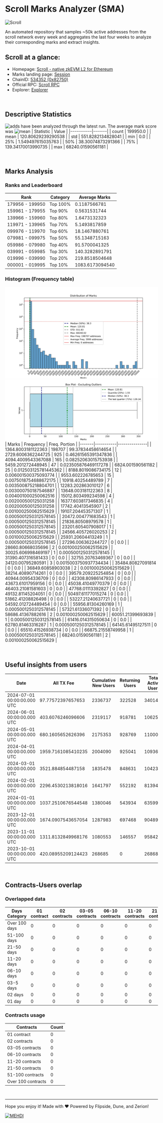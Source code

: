 # Scroll Marks Analyzer (SMA)

![Scroll](https://chain-icons.s3.amazonaws.com/scroll.png)

An automated repository that samples ~50k active addresses from the scroll network every week and aggregates the last four weeks to analyze their corresponding marks and extract insights.

## Scroll at a glance:

* Homepage: [Scroll - native zkEVM L2 for Ethereum](https://scroll.io/)
* Marks landing page: [Session](https://scroll.io/sessions)
* ChainID: [534352 (0x82750)](https://chainlist.org/?search=scroll)
* Official RPC: [Scroll RPC](https://rpc.scroll.io)
* Explorer: [Explorer](https://scrollscan.com)

<br>

## Descriptive Statistics
![adds](https://img.shields.io/badge/199950-addresses-yellow) have been analyzed through the latest run.
The average mark score was ![mean](https://img.shields.io/badge/~-120-yellow)
| Statistic | Value |
|-----------|-------|
| count | 199950.0 |
| mean | 120.80629239290538 |
| std | 551.8282134828041 |
| min | 0.0 |
| 25% | 1.549497615035763 |
| 50% | 38.30074873291366 |
| 75% | 139.34170013990735 |
| max | 68240.01590561181 |


<br>

## Marks Analysis
### Ranks and Leaderboard
| Rank | Category | Average Marks |
|------|----------|---------------|
| 179956 - 199950 | Top 100% | 0.1187566781 |
| 159961 - 179955 | Top 90% | 0.5631531744 |
| 139966 - 159960 | Top 80% | 1.6473132323 |
| 119971 - 139965 | Top 70% | 5.1493817859 |
| 099976 - 119970 | Top 60% | 18.1467880761 |
| 079981 - 099975 | Top 50% | 55.1348715163 |
| 059986 - 079980 | Top 40% | 91.5700041325 |
| 039991 - 059985 | Top 30% | 140.3282891791 |
| 019996 - 039990 | Top 20% | 219.8518504648 |
| 000001 - 019995 | Top 10% | 1083.6173094540 |


### Histogram (Frequency table)
![histogram](./assets/Histogram.jpeg)
![histogram](./assets/Box.jpeg)
| Marks | Frequency | Freq. Portion |
|-------|-----------|---------------|
| 1364.8003181122363 | 198707 | 99.37834458614654 |
| 2729.6006362244725 | 925 | 0.46261565391347836 |
| 4094.4009543367088 | 165 | 0.08252063015753938 |
| 5459.201272448945 | 47 | 0.023505876469117278 |
| 6824.001590561182 | 25 | 0.012503125781445362 |
| 8188.8019086734175 | 12 | 0.006001500375093774 |
| 9553.602226785653 | 15 | 0.0075018754688672175 |
| 10918.40254489789 | 7 | 0.003500875218804701 |
| 12283.202863010127 | 6 | 0.003000750187546887 |
| 13648.003181122363 | 8 | 0.004001000250062516 |
| 15012.803499234598 | 4 | 0.002000500125031258 |
| 16377.603817346835 | 4 | 0.002000500125031258 |
| 17742.40413545907 | 2 | 0.001000250062515629 |
| 19107.204453571307 | 1 | 0.0005001250312578145 |
| 20472.004771683543 | 1 | 0.0005001250312578145 |
| 21836.80508979578 | 1 | 0.0005001250312578145 |
| 23201.605407908017 | 1 | 0.0005001250312578145 |
| 24566.405726020253 | 2 | 0.001000250062515629 |
| 25931.20604413249 | 1 | 0.0005001250312578145 |
| 27296.006362244727 | 0 | 0.0 |
| 28660.80668035696 | 2 | 0.001000250062515629 |
| 30025.606998469197 | 1 | 0.0005001250312578145 |
| 31390.407316581433 | 0 | 0.0 |
| 32755.20763469367 | 0 | 0.0 |
| 34120.00795280591 | 3 | 0.0015003750937734434 |
| 35484.80827091814 | 0 | 0.0 |
| 36849.60858903038 | 2 | 0.001000250062515629 |
| 38214.40890714261 | 0 | 0.0 |
| 39579.209225254854 | 0 | 0.0 |
| 40944.00954336709 | 0 | 0.0 |
| 42308.80986147933 | 0 | 0.0 |
| 43673.61017959156 | 0 | 0.0 |
| 45038.41049770379 | 0 | 0.0 |
| 46403.21081581603 | 0 | 0.0 |
| 47768.01113392827 | 0 | 0.0 |
| 49132.81145204051 | 0 | 0.0 |
| 50497.61177015274 | 0 | 0.0 |
| 51862.41208826498 | 0 | 0.0 |
| 53227.21240637721 | 0 | 0.0 |
| 54592.012724489454 | 0 | 0.0 |
| 55956.81304260169 | 1 | 0.0005001250312578145 |
| 57321.61336071392 | 0 | 0.0 |
| 58686.41367882616 | 2 | 0.001000250062515629 |
| 60051.21399693839 | 1 | 0.0005001250312578145 |
| 61416.014315050634 | 0 | 0.0 |
| 62780.81463316287 | 1 | 0.0005001250312578145 |
| 64145.61495127511 | 0 | 0.0 |
| 65510.41526938734 | 0 | 0.0 |
| 66875.21558749958 | 1 | 0.0005001250312578145 |
| 68240.01590561181 | 2 | 0.001000250062515629 |


<br>

## Useful insights from users
| Date | All TX Fee | Cumulative New Users | Returning Users | Total Active Users | Total New Users | TXs |
|------|------------|----------------------|-----------------|--------------------|-----------------|-----|
| 2024-07-01 00:00:00.000 UTC | 97.77572397657653 | 2336737 | 322528 | 340148 | 17620 | 1788670 |
| 2024-06-01 00:00:00.000 UTC | 403.6076246096606 | 2319117 | 918781 | 1062545 | 143764 | 9628384 |
| 2024-05-01 00:00:00.000 UTC | 680.1605652626396 | 2175353 | 928769 | 1100032 | 171263 | 10995938 |
| 2024-04-01 00:00:00.000 UTC | 1959.7161085410235 | 2004090 | 925041 | 1093653 | 168612 | 8821687 |
| 2024-03-01 00:00:00.000 UTC | 3521.884854487158 | 1835478 | 848631 | 1042312 | 193681 | 10061465 |
| 2024-02-01 00:00:00.000 UTC | 2296.4530213818016 | 1641797 | 552192 | 813943 | 261751 | 7176974 |
| 2024-01-01 00:00:00.000 UTC | 1037.2510676544548 | 1380046 | 543934 | 635997 | 92063 | 4857519 |
| 2023-12-01 00:00:00.000 UTC | 1674.0907543657054 | 1287983 | 697468 | 904898 | 207430 | 4337003 |
| 2023-11-01 00:00:00.000 UTC | 1311.8132849968176 | 1080553 | 146557 | 958425 | 811868 | 4189842 |
| 2023-10-01 00:00:00.000 UTC | 420.08955209124423 | 268685 | 0 | 268685 | 268685 | 1798417 |


<br>

## Contracts-Users overlap

### Overlapped data
| Days Category | 01 contract | 02 contracts | 03-05 contracts | 06-10 contracts | 11-20 contracts | 21-50 contracts | 51-100 contracts | Over 100 contracts | Sum   |
|---------------|-------------|--------------|-----------------|-----------------|-----------------|-----------------|------------------|--------------------|-------|
| Over 100 days | 0 | 0 | 0 | 0 | 0 | 0 | 0 | 0 | 0 |
| 51-100 days | 0 | 0 | 0 | 0 | 0 | 0 | 0 | 0 | 0 |
| 21-50 days | 0 | 0 | 0 | 0 | 0 | 0 | 0 | 0 | 0 |
| 11-20 days | 0 | 0 | 0 | 0 | 0 | 0 | 0 | 0 | 0 |
| 06-10 days | 0 | 0 | 0 | 0 | 0 | 0 | 0 | 0 | 0 |
| 03-5 days | 0 | 0 | 0 | 0 | 0 | 0 | 0 | 0 | 0 |
| 02 days | 0 | 0 | 0 | 0 | 0 | 0 | 0 | 0 | 0 |
| 01 day | 0 | 0 | 0 | 0 | 0 | 0 | 0 | 0 | 0 |

### Contracts usage
| Contracts          | Count   |
|--------------------|---------|
| 01 contract | 0 |
| 02 contracts | 0 |
| 03-05 contracts | 0 |
| 06-10 contracts | 0 |
| 11-20 contracts | 0 |
| 21-50 contracts | 0 |
| 51-100 contracts | 0 |
| Over 100 contracts | 0 |


<br>

---
Hope you enjoy it!
Made with ❤️ Powered by Flipside, Dune, and Zerion!

[![MEHDI](https://img.shields.io/badge/M%CE%9EHDI-Zerion-darkblue)](https://flipsidecrypto.xyz/efer/)
